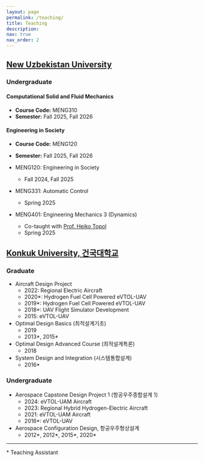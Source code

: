 ```yaml
---
layout: page
permalink: /teaching/
title: Teaching
description:
nav: true
nav_order: 2
---
```


## [New Uzbekistan University](https://newuu.uz/)

### Undergraduate

#### Computational Solid and Fluid Mechanics

- **Course Code:** MENG310
- **Semester:** Fall 2025, Fall 2026

#### Engineering in Society

- **Course Code:** MENG120
- **Semester:** Fall 2025, Fall 2026

- MENG120: Engineering in Society
  - Fall 2024, Fall 2025
- MENG331: Automatic Control
  - Spring 2025
- MENG401: Engineering Mechanics 3 (Dynamics)
  - Co-taught with [Prof. Heiko Topol](https://heikotopol.github.io/)
  - Spring 2025

## [Konkuk University, 건국대학교](https://www.konkuk.ac.kr/konkuk/index.do)

### Graduate

- Aircraft Design Project
  - 2022: Regional Electric Aircraft
  - 2020\*: Hydrogen Fuel Cell Powered eVTOL-UAV
  - 2019\*: Hydrogen Fuel Cell Powered eVTOL-UAV
  - 2018\*: UAV Flight Simulator Development
  - 2015: eVTOL-UAV
- Optimal Design Basics (최적설계기초)
  - 2019
  - 2013\*, 2015\*
- Optimal Design Advanced Course (최적설계특론)
  - 2018
- System Design and Integration (시스템통합설계)
  - 2016\*

### Undergraduate

- Aerospace Capstone Design Project 1 (항공우주종합설계 1)
  - 2024: eVTOL-UAM Aircraft
  - 2023: Regional Hybrid Hydrogen-Electric Aircraft
  - 2021: eVTOL-UAM Aircraft
  - 2016\*: eVTOL-UAV
- Aerospace Configuration Design, 항공우주형상설계
  - 2012\*, 2012\*, 2015\*, 2020\*

---

\* Teaching Assistant

